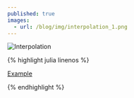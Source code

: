 ```yaml
---
published: true
images:
  - url: /blog/img/interpolation_1.png
---
```

<img alt="Interpolation" src="/blog/img/interpolation_1.png"> 

{% highlight julia linenos %}

<html>
  <a href="example.com">Example</a>
</html>

{% endhighlight %}